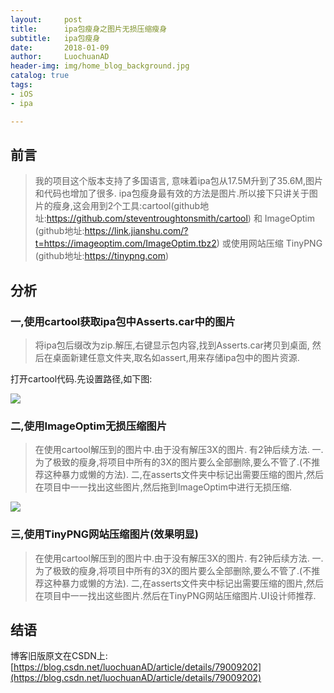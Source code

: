 ```yaml
---
layout:     post
title:      ipa包瘦身之图片无损压缩瘦身
subtitle:   ipa包瘦身
date:       2018-01-09
author:     LuochuanAD
header-img: img/home_blog_background.jpg
catalog: true
tags:
- iOS 
- ipa

---
```


## 前言

>我的项目这个版本支持了多国语言, 意味着ipa包从17.5M升到了35.6M,图片和代码也增加了很多. ipa包瘦身最有效的方法是图片.所以接下只讲关于图片的瘦身,这会用到2个工具:cartool(github地址:https://github.com/steventroughtonsmith/cartool) 和 ImageOptim (github地址:https://link.jianshu.com/?t=https://imageoptim.com/ImageOptim.tbz2) 或使用网站压缩 TinyPNG (github地址:https://tinypng.com)


## 分析

### 一,使用cartool获取ipa包中Asserts.car中的图片

>将ipa包后缀改为zip.解压,右键显示包内容,找到Asserts.car拷贝到桌面, 然后在桌面新建任意文件夹,取名如assert,用来存储ipa包中的图片资源. 

打开cartool代码.先设置路径,如下图: 


![](https://ws1.sinaimg.cn/large/006tNbRwgy1fxz2i964jtj31o20oqjx9.jpg)


### 二,使用ImageOptim无损压缩图片

>在使用cartool解压到的图片中.由于没有解压3X的图片. 有2钟后续方法. 一.为了极致的瘦身,将项目中所有的3X的图片要么全部删除,要么不管了.(不推荐这种暴力或懒的方法). 二,在asserts文件夹中标记出需要压缩的图片,然后在项目中一一找出这些图片,然后拖到ImageOptim中进行无损压缩. 

![](https://ws2.sinaimg.cn/large/006tNbRwgy1fxz2idul0xj310p0u0ak0.jpg)


### 三,使用TinyPNG网站压缩图片(效果明显)

>在使用cartool解压到的图片中.由于没有解压3X的图片. 有2钟后续方法. 一.为了极致的瘦身,将项目中所有的3X的图片要么全部删除,要么不管了.(不推荐这种暴力或懒的方法). 二,在asserts文件夹中标记出需要压缩的图片,然后在项目中一一找出这些图片.然后在TinyPNG网站压缩图片.UI设计师推荐.


## 结语


博客旧版原文在CSDN上:[https://blog.csdn.net/luochuanAD/article/details/79009202](https://blog.csdn.net/luochuanAD/article/details/79009202) 




